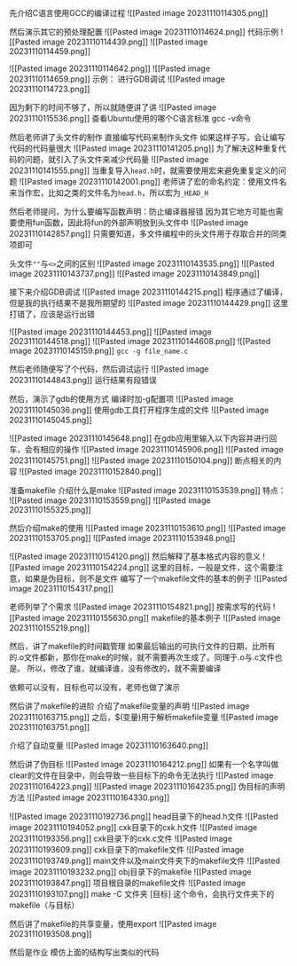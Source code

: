 先介绍C语言使用GCC的编译过程
![[Pasted image 20231110114305.png]]

然后演示其它的预处理配置
![[Pasted image 20231110114624.png]]
代码示例
![[Pasted image 20231110114439.png]]
![[Pasted image 20231110114459.png]]

![[Pasted image 20231110114642.png]]
![[Pasted image 20231110114659.png]]
示例：
进行GDB调试
![[Pasted image 20231110114723.png]]

因为剩下的时间不够了，所以就随便讲了讲
![[Pasted image 20231110115536.png]]
查看Ubuntu使用的哪个C语言标准
gcc -v命令

然后老师讲了头文件的制作
直接编写代码来制作头文件
如果这样子写，会让编写代码的代码量很大
![[Pasted image 20231110141205.png]]
为了解决这种重复代码的问题，就引入了头文件来减少代码量
![[Pasted image 20231110141555.png]]
当重复导入`head.h`时，就需要使用宏来避免重复定义的问题
![[Pasted image 20231110142001.png]]
老师讲了宏的命名约定：使用文件名来当作宏，比如之类的文件名为`head.h`，所以宏为`_HEAD_H`

然后老师提问，为什么要编写函数声明：防止编译器报错
因为其它地方可能也需要使用fun函数，因此将fun的外部声明放到头文件中
![[Pasted image 20231110142857.png]]
只需要知道，多文件编程中的头文件用于存取合并的同类项即可

头文件`""`与`<>`之间的区别
![[Pasted image 20231110143535.png]]
![[Pasted image 20231110143737.png]]
![[Pasted image 20231110143849.png]]



接下来介绍GDB调试
![[Pasted image 20231110144215.png]]
程序通过了编译，但是我的执行结果不是我所期望的
![[Pasted image 20231110144429.png]]
这里打错了，应该是运行出错

![[Pasted image 20231110144453.png]]
![[Pasted image 20231110144518.png]]
![[Pasted image 20231110144608.png]]
![[Pasted image 20231110145159.png]]
`gcc -g file_name.c`

然后老师随便写了个代码，然后调试运行
![[Pasted image 20231110144843.png]]
运行结果有段错误

然后，演示了gdb的使用方式
编译时加-g配置项
![[Pasted image 20231110145036.png]]
使用gdb工具打开程序生成的文件
![[Pasted image 20231110145045.png]]

![[Pasted image 20231110145648.png]]
在gdb应用里输入以下内容并进行回车，会有相应的操作
![[Pasted image 20231110145906.png]]
![[Pasted image 20231110145751.png]]
![[Pasted image 20231110150104.png]]
断点相关的内容
![[Pasted image 20231110152840.png]]




准备makefile
介绍什么是make
![[Pasted image 20231110153539.png]]
特点：
![[Pasted image 20231110153559.png]]
![[Pasted image 20231110155325.png]]

然后介绍make的使用
![[Pasted image 20231110153610.png]]
![[Pasted image 20231110153705.png]]
![[Pasted image 20231110153948.png]]

![[Pasted image 20231110154120.png]]
然后解释了基本格式内容的意义
![[Pasted image 20231110154224.png]]
这里的目标，一般是文件，这个需要注意，如果是伪目标，则不是文件
编写了一个makefile文件的基本的例子
![[Pasted image 20231110154317.png]]

老师列举了个需求
![[Pasted image 20231110154821.png]]
按需求写的代码
![[Pasted image 20231110155630.png]]
makefile的基本例子
![[Pasted image 20231110155219.png]]

然后，讲了makefile的时间戳管理
如果最后输出的可执行文件的日期，比所有的.o文件都新，那你在make的时候，就不需要再次生成了。同理于.o与.c文件也是。
所以，修改了谁，就编译谁，没有修改的，就不需要编译

依赖可以没有，目标也可以没有，老师也做了演示

然后讲了makefile的进阶
介绍了makefile变量的声明
![[Pasted image 20231110163715.png]]
之后，$(变量)用于解析makefile变量
![[Pasted image 20231110163751.png]]

介绍了自动变量
![[Pasted image 20231110163640.png]]

然后讲了伪目标
![[Pasted image 20231110164212.png]]
如果有一个名字叫做clear的文件在目录中，则会导致一些目标下的命令无法执行
![[Pasted image 20231110164223.png]]
![[Pasted image 20231110164235.png]]
伪目标的声明方法
![[Pasted image 20231110164330.png]]

![[Pasted image 20231110192736.png]]
head目录下的head.h文件
![[Pasted image 20231110194052.png]]
cxk目录下的cxk.h文件
![[Pasted image 20231110193356.png]]
cxk目录下的cxk.c文件
![[Pasted image 20231110193609.png]]
cxk目录下的makefile文件
![[Pasted image 20231110193749.png]]
main文件以及main文件夹下的makefile文件
![[Pasted image 20231110193232.png]]
obj目录下的makefile
![[Pasted image 20231110193847.png]]
项目根目录的makefile文件
![[Pasted image 20231110193107.png]]
make -C 文件夹 \[目标\]
这个命令，会执行文件夹下的makefile（与目标）

然后讲了makefile的共享变量，使用export
![[Pasted image 20231110193508.png]]

然后是作业
模仿上面的结构写出类似的代码


